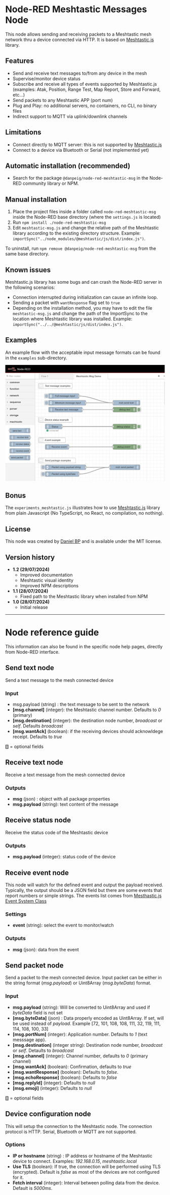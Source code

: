 # Node-RED Meshtastic Messages Node

This node allows sending and receiving packets to a Meshtastic mesh network thru a device connected via HTTP. It is based on [Meshtastic.js](https://js.meshtastic.org/) library.

## Features
- Send and receive text messages to/from any device in the mesh
- Supervise/monitor device status
- Subscribe and receive all types of events supported by Meshtastic.js (examples: Atak, Position, Range Test, Map Report, Store and Forward, etc...)
- Send packets to any Meshtastic APP (port num)
- Plug and Play: no additional servers, no containers, no CLI, no binary files
- Indirect support to MQTT via uplink/downlink channels

## Limitations
- Connect directly to MQTT server: this is not supported by [Meshtastic.js](https://js.meshtastic.org/)
- Connect to a device via Bluetooth or Serial (not implemented yet)

## Automatic installation (recommended)
- Search for the package `@danpeig/node-red-meshtastic-msg` in the Node-RED community library or NPM.

## Manual installation
1. Place the project files inside a folder called `node-red-meshtastic-msg` inside the Node-RED base directory (where the `settings.js` is located)
2. Run `npm install ./node-red-meshtastic-msg`
3. Edit `meshtastic-msg.js` and change the relative path of the Meshtastic library according to the existing directory structure. Example: `importSync("../node_modules/@meshtastic/js/dist/index.js")`.

To uninstall, run `npm remove @danpeig/node-red-meshtastic-msg` from the same base directory.

## Known issues
Meshtastic.js library has some bugs and can crash the Node-RED server in the following scenarios:
- Connection interrupted during initialization can cause an infinite loop.
- Sending a packet with `wantResponse` flag set to `true`
- Depending on the installation method, you may have to edit the file `meshtastic-msg.js` and change the path of the ImportSync to the location where Meshtastic library was installed. Example: `importSync("../../@meshtastic/js/dist/index.js")`.

## Examples
An example flow with the acceptable input message formats can be found in the `examples` sub-directory.

![Example flow](resources/flow_example.png "Example flow")

## Bonus
The `experiments_meshtastic.js` illustrates how to use [Meshtastic.js](https://js.meshtastic.org/) library from plain Javascript (No TypeScript, no React, no compilation, no nothing).

## License
This node was created by [Daniel BP](http://www.danbp.org) and is available under the MIT license.

## Version history
- **1.2 (29/07/2024)**
    - Improved documentation
    - Meshtastic visual identity
    - Improved NPM descriptions 
- **1.1 (28/07/2024)**
    - Fixed path to the Meshtastic library when installed from NPM
- **1.0 (28/07/2024)**
    - Initial release     

----
# Node reference guide

This information can also be found in the specific node help pages, directly from Node-RED interface.

## Send text node
Send a text message to the mesh connected device

### Input
- msg.payload (string) :  the text message to be sent to the network
- **\[msg.channel\]** (integer):  the Meshtastic channel number. Defaults to *0* (primary)
- **\[msg.destination\]** (integer):  the destination node number, *broadcast* or *self*. Defaults *broadcast*
- **\[msg.wantAck\]** (boolean):  if the receiving devices should acknowldege receipt. Defaults to *true*

**[]** = optional fields

## Receive text node
Receive a text message from the mesh connected device

### Outputs
- **msg** (json) : object with all package properties
- **msg.payload** (string): text content of the message 

## Receive status node
Receive the status code of the Meshtastic device
    
### Outputs
    
- **msg.payload** (integer): status code of the device

## Receive event node
This node will watch for the defined event and output the payload received.
Typically, the output should be a JSON field but there are some events that report numbers or simple strings.
The events list comes from [Mesthastic.js Event System Class](https://js.meshtastic.org/classes/Utils.EventSystem.html)

### Settings
- **event** (string): select the event to monitor/watch

### Outputs
- **msg** (json): data from the event

## Send packet node
Send a packet to the mesh connected device.
Input packet can be either in the string format (*msg.payload*) or Uint8Array (*msg.byteData*) format.

### Input

- **msg.payload** (string): Will be converted to Uint8Array and used if *byteData* field is not set
- **\[msg.byteData\]** (json) : Data properly encoded as Uint8Array. If set, will be used instead of *payload*. Example [72, 101, 108, 108, 111, 32, 119, 111, 114, 108, 100, 33]
- **\[msg.portNum\]** (integer): Application number. Defaults to *1* (text messsage app).
- **\[msg.destination\]** (integer string): Destination node number, *broadcast* or *self*. Detaults to *broadcast*
- **\[msg.channel\]** (integer): Channel number, defaults to *0* (primary channel)
- **\[msg.wantAck\]** (boolean):  Confirmation, defaults to *true*
- **\[msg.wantResponse\]** (boolean): Defaults to *false*.
- **\[msg.echoResponse\]** (boolean): Defaults to *false*
- **\[msg.replyId\]** (integer): Defaults to *null*
- **\[msg.emoji\]** (integer): Defaults to *null*

**[]** = optional fields

## Device configuration node
This will setup the connection to the Meshtastic node.
The connection protocol is HTTP. Serial, Bluetooth or MQTT are not supported.

### Options
* **IP or hostname** (string) : IP address or hostname of the Meshtastic device to connect. Examples: *192.168.0.15*, *meshtastic.local*
* **Use TLS** (boolean): If true, the connection will be performed using TLS (encrypted). Default is *false* as most of the devices are not configured for it.
* **Fetch interval** (integer): Interval between polling data from the device. Default is *5000ms*.
